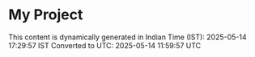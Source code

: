 # My Project

This content is dynamically generated in Indian Time (IST): 2025-05-14 17:29:57 IST
Converted to UTC: 2025-05-14 11:59:57 UTC
